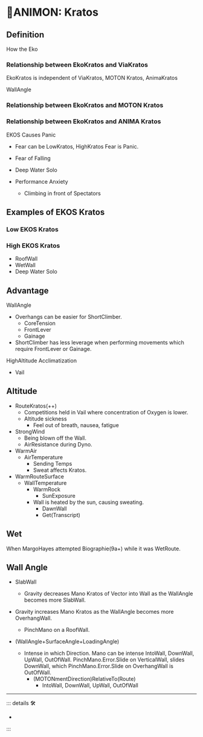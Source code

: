# 💜<anima>ANIMON: Kratos</anima>

## Definition

How the Eko

### Relationship between EkoKratos and ViaKratos

EkoKratos is independent of ViaKratos, MOTON Kratos, AnimaKratos

WallAngle

### Relationship between EkoKratos and MOTON Kratos

### Relationship between EkoKratos and ANIMA Kratos

EKOS Causes Panic

- Fear can be LowKratos, HighKratos Fear is Panic.
- Fear of Falling
- Deep Water Solo

- Performance Anxiety
    - Climbing in front of Spectators

## Examples of EKOS Kratos

### Low EKOS Kratos

### High EKOS Kratos

- RoofWall
- WetWall
- Deep Water Solo

## Advantage

WallAngle

- Overhangs can be easier for ShortClimber.
    - CoreTension
    - FrontLever
    - Gainage
- ShortClimber has less leverage when performing movements which require FrontLever or Gainage.

HighAltitude Acclimatization

- Vail

## Altitude

- RouteKratos(++)
    - Competitions held in Vail where concentration of Oxygen is lower.
    - Altitude sickness
        - Feel out of breath, nausea, fatigue
- StrongWind
    - Being blown off the Wall.
    - AirResistance during Dyno.
- WarmAir
    - AirTemperature
        - Sending Temps
        - Sweat affects Kratos.
- WarmRouteSurface
    - WallTemperature
        - WarmRock
            - SunExposure
        - Wall is heated by the sun, causing sweating.
            - DawnWall
            - Get(Transcript)

## Wet

When MargoHayes attempted Biographie(9a+) while it was WetRoute.

## Wall Angle

- SlabWall
    - Gravity decreases Mano Kratos of Vector into Wall as the WallAngle becomes more SlabWall.
- Gravity increases Mano Kratos as the WallAngle becomes more OverhangWall.
    - PinchMano on a RoofWall.

- (WallAngle+SurfaceAngle+LoadingAngle)
    - Intense in which Direction. Mano can be intense IntoWall, DownWall, UpWall, OutOfWall. PinchMano.Error.Slide on VerticalWall, slides DownWall, which PinchMano.Error.Slide on OverhangWall is OutOfWall.
        - (MOTONmentDirection)RelativeTo(Route)
            - IntoWall, DownWall, UpWall, OutOfWall

---

<!-- =================================================== -->
<!-- =================================================== -->
<!-- =================================================== -->
<!-- =================================================== -->
<!-- =================================================== -->
::: details 🛠

-

:::
